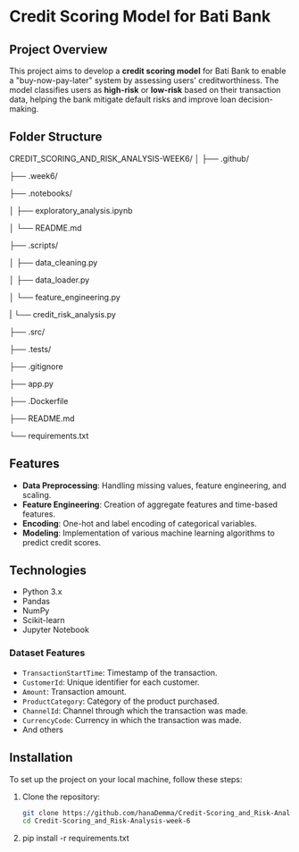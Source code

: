 
# Credit Scoring Model for Bati Bank

## Project Overview
This project aims to develop a **credit scoring model** for Bati Bank to enable a "buy-now-pay-later" system by assessing users' creditworthiness. The model classifies users as **high-risk** or **low-risk** based on their transaction data, helping the bank mitigate default risks and improve loan decision-making.

## Folder Structure 
CREDIT_SCORING_AND_RISK_ANALYSIS-WEEK6/
│
├── .github/

├── .week6/

├── .notebooks/

│   ├── exploratory_analysis.ipynb

│   └── README.md

├── .scripts/

│   ├── data_cleaning.py

│   ├── data_loader.py

│   └── feature_engineering.py

|   └── credit_risk_analysis.py


├── .src/

├── .tests/

├── .gitignore

├── app.py

├── .Dockerfile

├── README.md

└── requirements.txt


## Features

- **Data Preprocessing**: Handling missing values, feature engineering, and scaling.
- **Feature Engineering**: Creation of aggregate features and time-based features.
- **Encoding**: One-hot and label encoding of categorical variables.
- **Modeling**: Implementation of various machine learning algorithms to predict credit scores.


## Technologies

- Python 3.x
- Pandas
- NumPy
- Scikit-learn
- Jupyter Notebook

### Dataset Features
- `TransactionStartTime`: Timestamp of the transaction.
- `CustomerId`: Unique identifier for each customer.
- `Amount`: Transaction amount.
- `ProductCategory`: Category of the product purchased.
- `ChannelId`: Channel through which the transaction was made.
- `CurrencyCode`: Currency in which the transaction was made.
- And others

## Installation

To set up the project on your local machine, follow these steps:


1. Clone the repository:
   ```bash
   git clone https://github.com/hanaDemma/Credit-Scoring_and_Risk-Analysis-week-6.git
   cd Credit-Scoring_and_Risk-Analysis-week-6

2. pip install -r requirements.txt
